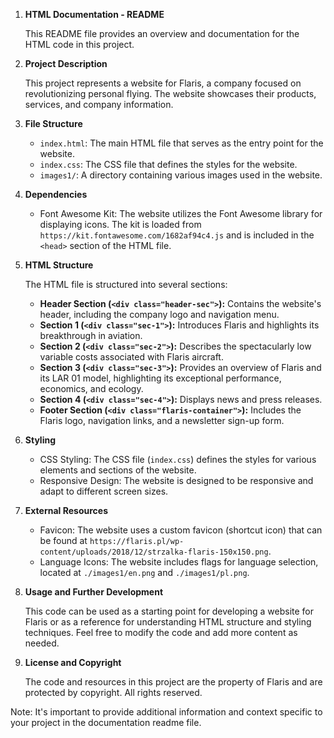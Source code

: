 

1. **HTML Documentation - README**

   This README file provides an overview and documentation for the HTML code in this project.

2. **Project Description**

   This project represents a website for Flaris, a company focused on revolutionizing personal flying. The website showcases their products, services, and company information.

3. **File Structure**

   - `index.html`: The main HTML file that serves as the entry point for the website.
   - `index.css`: The CSS file that defines the styles for the website.
   - `images1/`: A directory containing various images used in the website.

4. **Dependencies**

   - Font Awesome Kit: The website utilizes the Font Awesome library for displaying icons. The kit is loaded from `https://kit.fontawesome.com/1682af94c4.js` and is included in the `<head>` section of the HTML file.

5. **HTML Structure**

   The HTML file is structured into several sections:

   - **Header Section (`<div class="header-sec">`):** Contains the website's header, including the company logo and navigation menu.
   - **Section 1 (`<div class="sec-1">`):** Introduces Flaris and highlights its breakthrough in aviation.
   - **Section 2 (`<div class="sec-2">`):** Describes the spectacularly low variable costs associated with Flaris aircraft.
   - **Section 3 (`<div class="sec-3">`):** Provides an overview of Flaris and its LAR 01 model, highlighting its exceptional performance, economics, and ecology.
   - **Section 4 (`<div class="sec-4">`):** Displays news and press releases.
   - **Footer Section (`<div class="flaris-container">`):** Includes the Flaris logo, navigation links, and a newsletter sign-up form.

6. **Styling**

   - CSS Styling: The CSS file (`index.css`) defines the styles for various elements and sections of the website.
   - Responsive Design: The website is designed to be responsive and adapt to different screen sizes.

7. **External Resources**

   - Favicon: The website uses a custom favicon (shortcut icon) that can be found at `https://flaris.pl/wp-content/uploads/2018/12/strzalka-flaris-150x150.png`.
   - Language Icons: The website includes flags for language selection, located at `./images1/en.png` and `./images1/pl.png`.

8. **Usage and Further Development**

   This code can be used as a starting point for developing a website for Flaris or as a reference for understanding HTML structure and styling techniques. Feel free to modify the code and add more content as needed.

9. **License and Copyright**

   The code and resources in this project are the property of Flaris and are protected by copyright. All rights reserved.

Note: It's important to provide additional information and context specific to your project in the documentation readme file.

